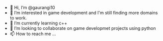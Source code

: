 - 👋 Hi, I’m @gaurangi10
- 👀 I’m interested in game development and I'm still finding more domains to work.
- 🌱 I’m currently learning c++
- 💞️ I’m looking to collaborate on game developmet projects using python
- 📫 How to reach me ...

<!---
gaurangi10/gaurangi10 is a ✨ special ✨ repository because its `README.md` (this file) appears on your GitHub profile.
You can click the Preview link to take a look at your changes.
--->
